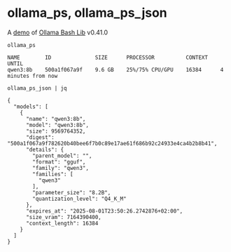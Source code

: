 # ollama_ps, ollama_ps_json

A [demo](../README.md#demos) of [Ollama Bash Lib](https://github.com/attogram/ollama-bash-lib) v0.41.0

`ollama_ps`
```
NAME        ID              SIZE      PROCESSOR          CONTEXT    UNTIL              
qwen3:8b    500a1f067a9f    9.6 GB    25%/75% CPU/GPU    16384      4 minutes from now    
```

`ollama_ps_json | jq`
```
{
  "models": [
    {
      "name": "qwen3:8b",
      "model": "qwen3:8b",
      "size": 9569764352,
      "digest": "500a1f067a9f782620b40bee6f7b0c89e17ae61f686b92c24933e4ca4b2b8b41",
      "details": {
        "parent_model": "",
        "format": "gguf",
        "family": "qwen3",
        "families": [
          "qwen3"
        ],
        "parameter_size": "8.2B",
        "quantization_level": "Q4_K_M"
      },
      "expires_at": "2025-08-01T23:50:26.2742876+02:00",
      "size_vram": 7164390400,
      "context_length": 16384
    }
  ]
}
```
